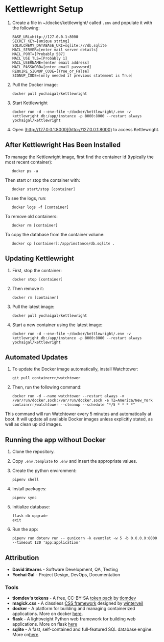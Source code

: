# Kettlewright Setup

1. Create a file in ~/docker/kettlewright/ called `.env` and populate it with the following:

       BASE_URL=http://127.0.0.1:8000
       SECRET_KEY=[unique string]
       SQLALCHEMY_DATABASE_URI=sqlite:///db.sqlite
       MAIL_SERVER=[enter mail server details]
       MAIL_PORT=[Probably 587]
       MAIL_USE_TLS=[Probably 1]
       MAIL_USERNAME=[enter email address]
       MAIL_PASSWORD=[enter email password]
       REQUIRE_SIGNUP_CODE=[True_or_False]
       SIGNUP_CODE=[only needed if previous statement is True]

2. Pull the Docker image:

       docker pull yochaigal/kettlewright

3. Start Kettlewright

       docker run -d --env-file ~/docker/kettlewright/.env -v kettlewright_db:/app/instance -p 8000:8000 --restart always yochaigal/kettlewright

4. Open [http://127.0.0.1:8000](http://127.0.0.1:8000) to access Kettlewright.

## After Kettlewright Has Been Installed

To manage the Kettlewright image, first find the container id (typically the most recent container):

       docker ps -a

Then start or stop the container with:

       docker start/stop [container]

To see the logs, run:

       docker logs -f [container]

To remove old containers:

       docker rm [container]

To copy the database from the container volume:

       docker cp [container]:/app/instance/db.sqlite .

## Updating Kettlewright

1. First, stop the container:

       docker stop [container]

2. Then remove it:

       docker rm [container]

3. Pull the latest image:

       docker pull yochaigal/kettlewright

4. Start a new container using the latest image:

       docker run -d --env-file ~/docker/kettlewright/.env -v kettlewright_db:/app/instance -p 8000:8000 --restart always yochaigal/kettlewright

## Automated Updates

1. To update the Docker image automatically, install Watchtower:

       git pull containerrr/watchtower

2. Then, run the following command:

       docker run -d --name watchtower --restart always -v /var/run/docker.sock:/var/run/docker.sock -e TZ=America/New_York containrrr/watchtower --cleanup --schedule "*/5 * * * *"
       
This command will run Watchtower every 5 minutes and automatically at boot. It will update all available Docker images unless explicitly stated, as well as clean up old images.

## Running the app without Docker

1. Clone the repository.

2. Copy `.env.template` to `.env` and insert the appropriate values.

3. Create the python environment:

       pipenv shell

4. Install packages:

       pipenv sync

5. Initialize database:

       flask db upgrade
       exit

6. Run the app:

       pipenv run dotenv run -- gunicorn -k eventlet -w 5 -b 0.0.0.0:8000 --timeout 120 'app:application'


## Attribution

- **David Stearns** -  Software Development, QA, Testing
- **Yochai Gal** - Project Design, DevOps, Documentation

### Tools

- **tlomdev's tokens** - A free, CC-BY-SA [token pack](https://tlomdev.itch.io/tlomdevs-tokens) by [tlomdev](https://tlomdev.itch.io/)
- **magick.css** - A classless [CSS framework](https://css.winterveil.net/) designed by [winterveil](https://github.com/wintermute-cell)
- **docker** - A platform for building and managing containerized applications. More on docker [here](https://www.docker.com/).
- **flask** -  A lightweight Python web framework for building web applications. More on flask [here](https://flask.palletsprojects.com/en/3.0.x/)
- **sqlite** - A fast, self-contained and full-featured SQL database engine. More on[here](https://www.sqlite.org/).